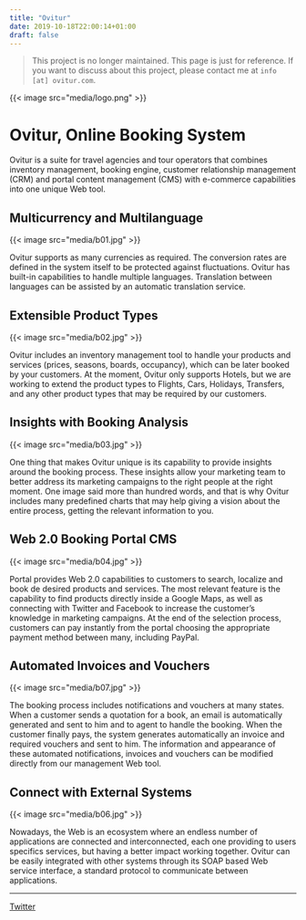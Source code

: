```yaml
---
title: "Ovitur"
date: 2019-10-18T22:00:14+01:00
draft: false
---
```


> This project is no longer maintained. This page is just for reference. If you want to discuss about this project, please contact me at `info [at] ovitur.com`.

{{< image src="media/logo.png" >}}

# Ovitur, Online Booking System
Ovitur is a suite for travel agencies and tour operators that combines inventory management, booking engine, customer relationship management (CRM) and portal content management (CMS) with e-commerce capabilities into one unique Web tool.

## Multicurrency and Multilanguage

{{< image src="media/b01.jpg" >}} 

Ovitur supports as many currencies as required. The conversion rates are defined in the system itself to be protected against fluctuations. Ovitur has built-in capabilities to handle multiple languages. Translation between languages can be assisted by an automatic translation service.

## Extensible Product Types

{{< image src="media/b02.jpg" >}} 

Ovitur includes an inventory management tool to handle your products and services (prices, seasons, boards, occupancy), which can be later booked by your customers. At the moment, Ovitur only supports Hotels, but we are working to extend the product types to Flights, Cars, Holidays, Transfers, and any other product types that may be required by our customers.

## Insights with Booking Analysis

{{< image src="media/b03.jpg" >}}

One thing that makes Ovitur unique is its capability to provide insights around the booking process. These insights allow your marketing team to better address its marketing campaigns to the right people at the right moment. One image said more than hundred words, and that is why Ovitur includes many predefined charts that may help giving a vision about the entire process, getting the relevant information to you.

## Web 2.0 Booking Portal CMS

{{< image src="media/b04.jpg" >}}

Portal provides Web 2.0 capabilities to customers to search, localize and book de desired products and services. The most relevant feature is the capability to find products directly inside a Google Maps, as well as connecting with Twitter and Facebook to increase the customer’s knowledge in marketing campaigns. At the end of the selection process, customers can pay instantly from the portal choosing the appropriate payment method between many, including PayPal.

## Automated Invoices and Vouchers

{{< image src="media/b07.jpg" >}}

The booking process includes notifications and vouchers at many states. When a customer sends a quotation for a book, an email is automatically generated and sent to him and to agent to handle the booking. When the customer finally pays, the system generates automatically an invoice and required vouchers and sent to him. The information and appearance of these automated notifications, invoices and vouchers can be modified directly from our management Web tool.

## Connect with External Systems

{{< image src="media/b06.jpg" >}}

Nowadays, the Web is an ecosystem where an endless number of applications are connected and interconnected, each one providing to users specifics services, but having a better impact working together. Ovitur can be easily integrated with other systems through its SOAP based Web service interface, a standard protocol to communicate between applications.

---

[Twitter](https://twitter.com/ovitur)